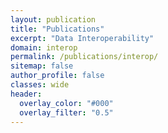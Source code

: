 ```yaml
---
layout: publication
title: "Publications"
excerpt: "Data Interoperability"
domain: interop
permalink: /publications/interop/
sitemap: false
author_profile: false
classes: wide
header:
  overlay_color: "#000"
  overlay_filter: "0.5"
---
```

